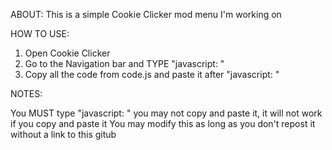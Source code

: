 ABOUT:
This is a simple Cookie Clicker mod menu I'm working on

HOW TO USE:

1. Open Cookie Clicker
2. Go to the Navigation bar and TYPE "javascript: "
3. Copy all the code from code.js and paste it after "javascript: "

NOTES:

You MUST type "javascript: " you may not copy and paste it, it will not work if you copy and paste it
You may modify this as long as you don't repost it without a link to this gitub
